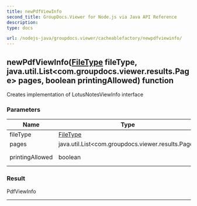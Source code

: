 ```yaml
---
title: newPdfViewInfo
second_title: GroupDocs.Viewer for Node.js via Java API Reference
description: 
type: docs

url: /nodejs-java/groupdocs.viewer/cacheablefactory/newpdfviewinfo/
---
```


## newPdfViewInfo([FileType](../../filetype) fileType, java.util.List<com.groupdocs.viewer.results.Page> pages, boolean printingAllowed)  function
Creates implementation of LotusNotesViewInfo interface

### Parameters

| Name | Type | Description |
| --- | --- | --- |
| fileType | [FileType](../filetype) | file type |
| pages | java.util.List<com.groupdocs.viewer.results.Page> | pages |
| printingAllowed | boolean | printing allowed |

### Result
PdfViewInfo


---



